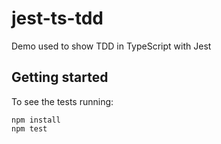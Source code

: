 # jest-ts-tdd
Demo used to show TDD in TypeScript with Jest


## Getting started
To see the tests running:
```
npm install
npm test
```